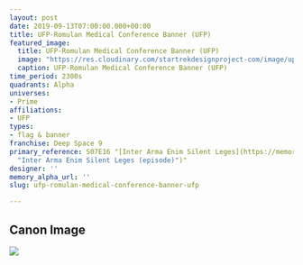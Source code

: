 ```yaml
---
layout: post
date: 2019-09-13T07:00:00.000+00:00
title: UFP-Romulan Medical Conference Banner (UFP)
featured_image:
  title: UFP-Romulan Medical Conference Banner (UFP)
  image: "https://res.cloudinary.com/startrekdesignproject-com/image/upload/v1568412577/UFP-RomulanrMedicalConferenceBanner_UFP.png"
  caption: UFP-Romulan Medical Conference Banner (UFP)
time_period: 2300s
quadrants: Alpha
universes:
- Prime
affiliations:
- UFP
types:
- flag & banner
franchise: Deep Space 9
primary_reference: S07E16 "[Inter Arma Enim Silent Leges](https://memory-alpha.fandom.com/wiki/Inter_Arma_Enim_Silent_Leges
  "Inter Arma Enim Silent Leges (episode)")"
designer: ''
memory_alpha_url: ''
slug: ufp-romulan-medical-conference-banner-ufp

---
```

## Canon Image

![](https://res.cloudinary.com/startrekdesignproject-com/image/upload/v1568412577/DS9-7x16-UFP-Romulan-Conference-Banners1.jpg)